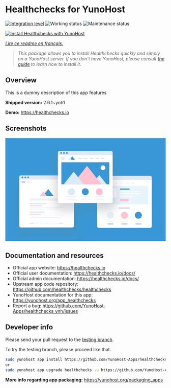 <!--
N.B.: This README was automatically generated by https://github.com/YunoHost/apps/tree/master/tools/README-generator
It shall NOT be edited by hand.
-->

# Healthchecks for YunoHost

[![Integration level](https://dash.yunohost.org/integration/healthchecks.svg)](https://dash.yunohost.org/appci/app/healthchecks) ![Working status](https://ci-apps.yunohost.org/ci/badges/healthchecks.status.svg) ![Maintenance status](https://ci-apps.yunohost.org/ci/badges/healthchecks.maintain.svg)

[![Install Healthchecks with YunoHost](https://install-app.yunohost.org/install-with-yunohost.svg)](https://install-app.yunohost.org/?app=healthchecks)

*[Lire ce readme en français.](./README_fr.md)*

> *This package allows you to install Healthchecks quickly and simply on a YunoHost server.
If you don't have YunoHost, please consult [the guide](https://yunohost.org/#/install) to learn how to install it.*

## Overview

This is a dummy description of this app features


**Shipped version:** 2.6.1~ynh1

**Demo:** https://healthchecks.io

## Screenshots

![Screenshot of Healthchecks](./doc/screenshots/example.jpg)

## Documentation and resources

* Official app website: <https://healthchecks.io>
* Official user documentation: <https://healthchecks.io/docs/>
* Official admin documentation: <https://healthchecks.io/docs/>
* Upstream app code repository: <https://github.com/healthchecks/healthchecks>
* YunoHost documentation for this app: <https://yunohost.org/app_healthchecks>
* Report a bug: <https://github.com/YunoHost-Apps/healthchecks_ynh/issues>

## Developer info

Please send your pull request to the [testing branch](https://github.com/YunoHost-Apps/healthchecks_ynh/tree/testing).

To try the testing branch, please proceed like that.

``` bash
sudo yunohost app install https://github.com/YunoHost-Apps/healthchecks_ynh/tree/testing --debug
or
sudo yunohost app upgrade healthchecks -u https://github.com/YunoHost-Apps/healthchecks_ynh/tree/testing --debug
```

**More info regarding app packaging:** <https://yunohost.org/packaging_apps>

